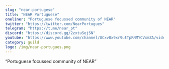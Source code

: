 ```yaml
---
slug: "near-portugese"
title: "NEAR Portuguese"
oneliner: "Portuguese focussed community of NEAR"
twitter: "https://twitter.com/NearPortugues"
telegram: "https://t.me/near_pt"
discord: "https://discord.gg/2zxtuSejSN"
youtube: "https://www.youtube.com/channel/UCxv8x9xr9utTpRNMYCVxmZA/videos"
category: guild
logo: /img/near-portugues.png
---
```


“Portuguese focussed community of NEAR”
